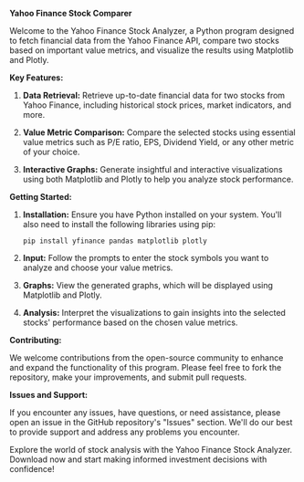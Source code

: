 **Yahoo Finance Stock Comparer**

Welcome to the Yahoo Finance Stock Analyzer, a Python program designed to fetch financial data from the Yahoo Finance API, compare two stocks based on important value metrics, and visualize the results using Matplotlib and Plotly.

**Key Features:**

1. **Data Retrieval:** Retrieve up-to-date financial data for two stocks from Yahoo Finance, including historical stock prices, market indicators, and more.

2. **Value Metric Comparison:** Compare the selected stocks using essential value metrics such as P/E ratio, EPS, Dividend Yield, or any other metric of your choice.

3. **Interactive Graphs:** Generate insightful and interactive visualizations using both Matplotlib and Plotly to help you analyze stock performance.

**Getting Started:**

1. **Installation:** Ensure you have Python installed on your system. You'll also need to install the following libraries using pip:

    ```
    pip install yfinance pandas matplotlib plotly
    ```

2. **Input:** Follow the prompts to enter the stock symbols you want to analyze and choose your value metrics.

3. **Graphs:** View the generated graphs, which will be displayed using Matplotlib and Plotly.

4. **Analysis:** Interpret the visualizations to gain insights into the selected stocks' performance based on the chosen value metrics.

**Contributing:**

We welcome contributions from the open-source community to enhance and expand the functionality of this program. Please feel free to fork the repository, make your improvements, and submit pull requests.

**Issues and Support:**

If you encounter any issues, have questions, or need assistance, please open an issue in the GitHub repository's "Issues" section. We'll do our best to provide support and address any problems you encounter.

Explore the world of stock analysis with the Yahoo Finance Stock Analyzer. Download now and start making informed investment decisions with confidence!
